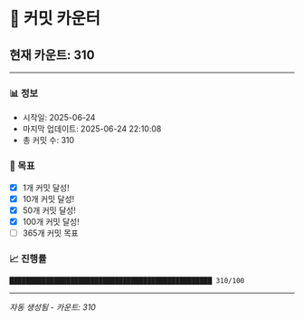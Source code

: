 # 🔢 커밋 카운터

## 현재 카운트: 310

---

### 📊 정보
- 시작일: 2025-06-24
- 마지막 업데이트: 2025-06-24 22:10:08
- 총 커밋 수: 310

### 🎯 목표
- [x] 1개 커밋 달성!
- [x] 10개 커밋 달성!
- [x] 50개 커밋 달성!
- [x] 100개 커밋 달성!
- [ ] 365개 커밋 목표

### 📈 진행률
```
██████████████████████████████████████████████████ 310/100
```

---
*자동 생성됨 - 카운트: 310*
